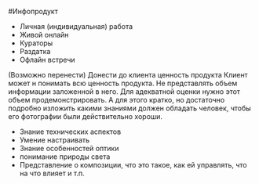 #Инфопродукт 

- Личная (индивидуальная) работа
- Живой онлайн
- Кураторы
- Раздатка
- Офлайн встречи


(Возможно перенести)
Донести до клиента ценность продукта
Клиент может н понимать всю ценность продукта. Не представлять объем информации заложенной в него. Для адекватной оценки нужно этот объем продемонстрировать. А для этого кратко, но достаточно подробно изложить какими знаниями должен обладать человек, чтобы его фотографии были действительно хороши.
- Знание технических аспектов
- Умение настраивать 
- Знание особенностей оптики
- понимание природы света
- Представление о композиции, что это такое, как ей управлять, что на что влияет и т.п.
